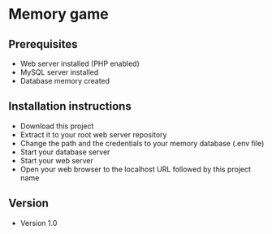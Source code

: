 Memory game
=======

## Prerequisites
* Web server installed (PHP enabled)
* MySQL server installed
* Database memory created

## Installation instructions
* Download this project
* Extract it to your root web server repository
* Change the path and the credentials to your memory database (.env file)
* Start your database server
* Start your web server
* Open your web browser to the localhost URL followed by this project name

## Version
* Version 1.0